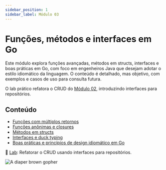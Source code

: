 ```yaml
---
sidebar_position: 1
sidebar_label: Módulo 03
---
```


# Funções, métodos e interfaces em Go

<div className="row">
<div className="col">

Este módulo explora funções avançadas, métodos em structs, interfaces e boas práticas em Go, com foco em engenheiros Java que desejam adotar o estilo idiomático da linguagem. O conteúdo é detalhado, mas objetivo, com exemplos e casos de uso para consulta futura.

O lab prático refatora o CRUD do [Módulo 02](go-module-2), introduzindo interfaces para repositórios.

## Conteúdo

- [Funções com múltiplos retornos](1-funcao-multiplo-retorno.md)
- [Funções anônimas e closures](2-funcao-anonima.md)
- [Métodos em structs](3-struct-methods.md)
- [Interfaces e duck typing](4-interface-duck-typing.md)
- [Boas práticas e princípios de design idiomático em Go](5-boas-praticas.md)

📌 [Lab](6-laboratorio.md): Refatorar o CRUD usando interfaces para repositórios.

</div>
<div className="col col--4 text--center">
<img 
    src={require('@site/static/img/gophers/gopher-flow.png').default} 
    style={{ transform:'scale(1.1)', marginTop:'-10px' }}
    alt="A diaper brown gopher" />
</div>
</div>
